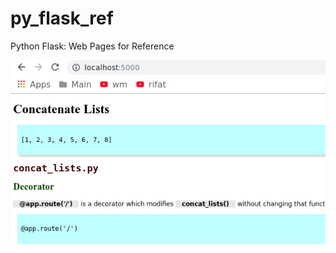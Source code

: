 # py_flask_ref
Python Flask: Web Pages for Reference

![alt text](https://github.com/nick3499/py_flask_ref/blob/master/flask-web-pages.png "screen capture")
